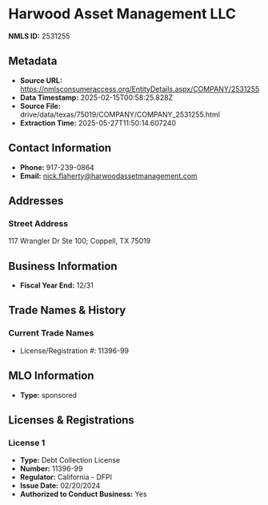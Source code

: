 # Harwood Asset Management LLC

**NMLS ID:** 2531255

## Metadata
- **Source URL:** https://nmlsconsumeraccess.org/EntityDetails.aspx/COMPANY/2531255
- **Data Timestamp:** 2025-02-15T00:58:25.828Z
- **Source File:** drive/data/texas/75019/COMPANY/COMPANY_2531255.html
- **Extraction Time:** 2025-05-27T11:50:14.607240

## Contact Information
- **Phone:** 917-239-0864
- **Email:** nick.flaherty@harwoodassetmanagement.com

## Addresses
### Street Address
117 Wrangler Dr Ste 100; Coppell, TX 75019

## Business Information
- **Fiscal Year End:** 12/31

## Trade Names & History
### Current Trade Names
- License/Registration #: 11396-99

## MLO Information
- **Type:** sponsored

## Licenses & Registrations

### License 1
- **Type:** Debt Collection License
- **Number:** 11396-99
- **Regulator:** California - DFPI
- **Issue Date:** 02/20/2024
- **Authorized to Conduct Business:** Yes
